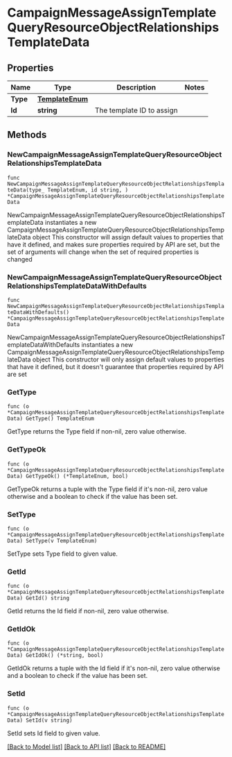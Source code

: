 # CampaignMessageAssignTemplateQueryResourceObjectRelationshipsTemplateData

## Properties

Name | Type | Description | Notes
------------ | ------------- | ------------- | -------------
**Type** | [**TemplateEnum**](TemplateEnum.md) |  | 
**Id** | **string** | The template ID to assign | 

## Methods

### NewCampaignMessageAssignTemplateQueryResourceObjectRelationshipsTemplateData

`func NewCampaignMessageAssignTemplateQueryResourceObjectRelationshipsTemplateData(type_ TemplateEnum, id string, ) *CampaignMessageAssignTemplateQueryResourceObjectRelationshipsTemplateData`

NewCampaignMessageAssignTemplateQueryResourceObjectRelationshipsTemplateData instantiates a new CampaignMessageAssignTemplateQueryResourceObjectRelationshipsTemplateData object
This constructor will assign default values to properties that have it defined,
and makes sure properties required by API are set, but the set of arguments
will change when the set of required properties is changed

### NewCampaignMessageAssignTemplateQueryResourceObjectRelationshipsTemplateDataWithDefaults

`func NewCampaignMessageAssignTemplateQueryResourceObjectRelationshipsTemplateDataWithDefaults() *CampaignMessageAssignTemplateQueryResourceObjectRelationshipsTemplateData`

NewCampaignMessageAssignTemplateQueryResourceObjectRelationshipsTemplateDataWithDefaults instantiates a new CampaignMessageAssignTemplateQueryResourceObjectRelationshipsTemplateData object
This constructor will only assign default values to properties that have it defined,
but it doesn't guarantee that properties required by API are set

### GetType

`func (o *CampaignMessageAssignTemplateQueryResourceObjectRelationshipsTemplateData) GetType() TemplateEnum`

GetType returns the Type field if non-nil, zero value otherwise.

### GetTypeOk

`func (o *CampaignMessageAssignTemplateQueryResourceObjectRelationshipsTemplateData) GetTypeOk() (*TemplateEnum, bool)`

GetTypeOk returns a tuple with the Type field if it's non-nil, zero value otherwise
and a boolean to check if the value has been set.

### SetType

`func (o *CampaignMessageAssignTemplateQueryResourceObjectRelationshipsTemplateData) SetType(v TemplateEnum)`

SetType sets Type field to given value.


### GetId

`func (o *CampaignMessageAssignTemplateQueryResourceObjectRelationshipsTemplateData) GetId() string`

GetId returns the Id field if non-nil, zero value otherwise.

### GetIdOk

`func (o *CampaignMessageAssignTemplateQueryResourceObjectRelationshipsTemplateData) GetIdOk() (*string, bool)`

GetIdOk returns a tuple with the Id field if it's non-nil, zero value otherwise
and a boolean to check if the value has been set.

### SetId

`func (o *CampaignMessageAssignTemplateQueryResourceObjectRelationshipsTemplateData) SetId(v string)`

SetId sets Id field to given value.



[[Back to Model list]](../README.md#documentation-for-models) [[Back to API list]](../README.md#documentation-for-api-endpoints) [[Back to README]](../README.md)


